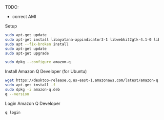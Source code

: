 TODO:
- correct AMI

Setup 
```bash
sudo apt-get update
sudo apt-get install libayatana-appindicator3-1 libwebkit2gtk-4.1-0 libgtk-3-0 --fix-missing
sudo apt --fix-broken install
sudo apt-get update
sudo apt-get upgrade

sudo dpkg --configure amazon-q
```

Install Amazon Q Developer (for Ubuntu)
```bash
wget https://desktop-release.q.us-east-1.amazonaws.com/latest/amazon-q.deb
sudo apt-get install -f
sudo dpkg -i amazon-q.deb
q --version
```

Login Amazon Q Developer
```bash
q login
```
